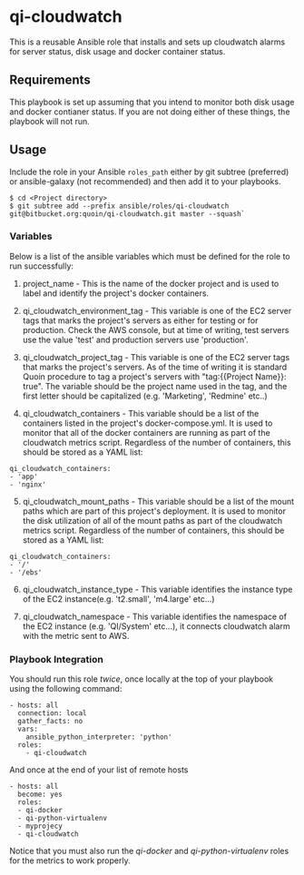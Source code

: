 # qi-cloudwatch

This is a reusable Ansible role that installs and sets up cloudwatch alarms for server status, disk usage and docker container status.

## Requirements

This playbook is set up assuming that you intend to monitor both disk usage and docker contianer status. If you are not doing either of
these things, the playbook will not run.

## Usage

Include the role in your Ansible `roles_path` either by git subtree (preferred) or ansible-galaxy (not recommended) and then add it to
your playbooks.

```
$ cd <Project directory>
$ git subtree add --prefix ansible/roles/qi-cloudwatch git@bitbucket.org:quoin/qi-cloudwatch.git master --squash`
```

### Variables

Below is a list of the ansible variables which must be defined for the role to run successfully:

1) project_name - This is the name of the docker project and is used to label and identify the project's docker containers.

2) qi_cloudwatch_environment_tag - This variable is one of the EC2 server tags that marks the project's servers as either for testing or
for production. Check the AWS console, but at time of writing, test servers use the value 'test' and production servers use 'production'.

3) qi_cloudwatch_project_tag - This variable is one of the EC2 server tags that marks the project's servers. As of the time of writing it
is standard Quoin procedure to tag a project's servers with "tag:{{Project Name}}: true". The variable should be the project name used in
the tag, and the first letter should be capitalized (e.g. 'Marketing', 'Redmine' etc..)

4) qi_cloudwatch_containers - This variable should be a list of the containers listed in the project's docker-compose.yml. It is used to
monitor that all of the docker containers are running as part of the cloudwatch metrics script. Regardless of the number of containers,
this should be stored as a YAML list:

```
qi_cloudwatch_containers:
- 'app'
- 'nginx'
```

5) qi_cloudwatch_mount_paths - This variable should be a list of the mount paths which are part of this project's deployment. It is used to
monitor the disk utilization of all of the mount paths as part of the cloudwatch metrics script. Regardless of the number of containers,
this should be stored as a YAML list:

```
qi_cloudwatch_containers:
- '/'
- '/ebs'
```

6) qi_cloudwatch_instance_type - This variable identifies the instance type of the EC2 instance(e.g. 't2.small', 'm4.large' etc...)

7) qi_cloudwatch_namespace - This variable identifies the namespace of the EC2 instance (e.g. 'QI/System' etc...), it connects cloudwatch
alarm with the metric sent to AWS.

### Playbook Integration

You should run this role *twice*, once locally at the top of your playbook using the following command:

```
- hosts: all
  connection: local
  gather_facts: no
  vars:
    ansible_python_interpreter: 'python'
  roles:
    - qi-cloudwatch
```

And once at the end of your list of remote hosts 
```
- hosts: all
  become: yes
  roles:
  - qi-docker
  - qi-python-virtualenv
  - myprojecy
  - qi-cloudwatch
```

Notice that you must also run the *qi-docker* and *qi-python-virtualenv* roles for the metrics to work properly.